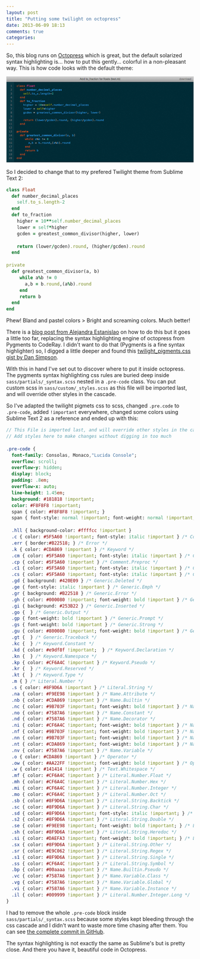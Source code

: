 ```yaml
---
layout: post
title: "Putting some twilight on octopress"
date: 2013-06-09 18:13
comments: true
categories: 
---
```


So, this blog runs on [Octopress](http://octopress.org) which is great, but the default solarized syntax highlighting is... how to put this gently... colorful in a non-pleasant way. This is how code looks with the default theme:

![Octopress Solarized Syntax Highlighting](/images/octopress_solarized_syntax_highlighting.png)

So I decided to change that to my prefered Twilight theme from Sublime Text 2:

```ruby
class Float
  def number_decimal_places
    self.to_s.length-2
  end
  def to_fraction
    higher = 10**self.number_decimal_places
    lower = self*higher
    gcden = greatest_common_divisor(higher, lower)

    return (lower/gcden).round, (higher/gcden).round
  end

private
  def greatest_common_divisor(a, b)
     while a%b != 0
       a,b = b.round,(a%b).round
     end
     return b
  end
end
```

Phew! Bland and pastel colors > Bright and screaming colors. Much better!

There is a [blog post from Alejandra Estanislao](http://blog.alestanis.com/2013/02/04/octopress-and-the-twilight-color-scheme/) on how to do this but it goes a little too far, replacing the syntax highlighting engine of octopress from Pygments to CodeRay. I didn't want to do that (Pygments is a fine syntax highlighter) so, I digged a little deeper and found this [twilight_pigments.css gist by Dan Simpson](https://gist.github.com/dansimpson/803005).

With this in hand I've set out to discover where to put it inside octopress. The pygments syntax highlighting css rules are buried deep inside `sass/partials/_syntax.scss` nested in a `.pre-code` class. You can put custom scss in `sass/custom/_styles.scss` as this file will be imported last, and will override other styles in the cascade.

So I've adapted the twilight pigmets css to scss, changed `.pre.code` to `.pre-code`, added `!important` everywhere, changed some colors using Sublime Text 2 as a reference and ended up with this:

```sass
// This File is imported last, and will override other styles in the cascade
// Add styles here to make changes without digging in too much

.pre-code {
  font-family: Consolas, Monaco,"Lucida Console";
  overflow: scroll;
  overflow-y: hidden;
  display: block;
  padding: .8em;
  overflow-x: auto;
  line-height: 1.45em;
  background: #181818 !important;
  color: #F8F8F8 !important;
  span { color: #F8F8F8 !important; }
  span { font-style: normal !important; font-weight: normal !important; }

  .hll { background-color: #ffffcc !important }
  .c { color: #5F5A60 !important; font-style: italic !important } /* Comment */
  .err { border:#B22518; } /* Error */
  .k { color: #CDA869 !important } /* Keyword */
  .cm { color: #5F5A60 !important; font-style: italic !important } /* Comment.Multiline */
  .cp { color: #5F5A60 !important } /* Comment.Preproc */
  .c1 { color: #5F5A60 !important; font-style: italic !important } /* Comment.Single */
  .cs { color: #5F5A60 !important; font-style: italic !important } /* Comment.Special */
  .gd { background: #420E09 } /* Generic.Deleted */
  .ge { font-style: italic !important } /* Generic.Emph */
  .gr { background: #B22518 } /* Generic.Error */
  .gh { color: #000080 !important; font-weight: bold !important } /* Generic.Heading */
  .gi { background: #253B22 } /* Generic.Inserted */
  .go {  } /* Generic.Output */
  .gp { font-weight: bold !important } /* Generic.Prompt */
  .gs { font-weight: bold !important } /* Generic.Strong */
  .gu { color: #800080 !important; font-weight: bold !important } /* Generic.Subheading */
  .gt {  } /* Generic.Traceback */
  .kc {  } /* Keyword.Constant */
  .kd { color: #e9df8f !important;  } /* Keyword.Declaration */
  .kn {  } /* Keyword.Namespace */
  .kp { color: #CF6A4C !important } /* Keyword.Pseudo */
  .kr {  } /* Keyword.Reserved */
  .kt {  } /* Keyword.Type */
  .m { } /* Literal.Number */
  .s { color: #8F9D6A !important } /* Literal.String */
  .na { color: #F9EE98 !important } /* Name.Attribute */
  .nb { color: #CDA869 !important } /* Name.Builtin */
  .nc { color: #9B703F !important; font-weight: bold !important } /* Name.Class */
  .no { color: #7587A6 !important } /* Name.Constant */
  .nd { color: #7587A6 !important } /* Name.Decorator */
  .ni { color: #CF6A4C !important; font-weight: bold !important } /* Name.Entity */
  .nf { color: #9B703F !important; font-weight: bold !important } /* Name.Function */
  .nn { color: #9B703F !important; font-weight: bold !important } /* Name.Namespace */
  .nt { color: #CDA869 !important; font-weight: bold !important } /* Name.Tag */
  .nv { color: #7587A6 !important } /* Name.Variable */
  .o { color: #CDA869 !important } /* Operator */
  .ow { color: #AA22FF !important; font-weight: bold !important } /* Operator.Word */
  .w { color: #141414 !important } /* Text.Whitespace */
  .mf { color: #CF6A4C !important } /* Literal.Number.Float */
  .mh { color: #CF6A4C !important } /* Literal.Number.Hex */
  .mi { color: #CF6A4C !important } /* Literal.Number.Integer */
  .mo { color: #CF6A4C !important } /* Literal.Number.Oct */
  .sb { color: #8F9D6A !important } /* Literal.String.Backtick */
  .sc { color: #8F9D6A !important } /* Literal.String.Char */
  .sd { color: #8F9D6A !important; font-style: italic !important; } /* Literal.String.Doc */
  .s2 { color: #8F9D6A !important } /* Literal.String.Double */
  .se { color: #F9EE98 !important; font-weight: bold !important; } /* Literal.String.Escape */
  .sh { color: #8F9D6A !important } /* Literal.String.Heredoc */
  .si { color: #DAEFA3 !important; font-weight: bold !important; } /* Literal.String.Interpol */
  .sx { color: #8F9D6A !important } /* Literal.String.Other */
  .sr { color: #E9C062 !important } /* Literal.String.Regex */
  .s1 { color: #8F9D6A !important } /* Literal.String.Single */
  .ss { color: #CF6A4C !important } /* Literal.String.Symbol */
  .bp { color: #00aaaa !important } /* Name.Builtin.Pseudo */
  .vc { color: #7587A6 !important } /* Name.Variable.Class */
  .vg { color: #7587A6 !important } /* Name.Variable.Global */
  .vi { color: #7587A6 !important } /* Name.Variable.Instance */
  .il { color: #009999 !important } /* Literal.Number.Integer.Long */
}
```

I had to remove the whole `.pre-code` block inside `sass/partials/_syntax.scss` because some styles kept bleeding through the css cascade and I didn't want to waste more time chasing after them. You can see 
[the complete commit in GitHub](https://github.com/cabeca/cabeca.github.io/commit/7fc9690ace63e9373bce8010f8a68016fce549dc).

The syntax highlighting is not exactly the same as Sublime's but is pretty close. And there you have it, beautiful code in Octopress.

